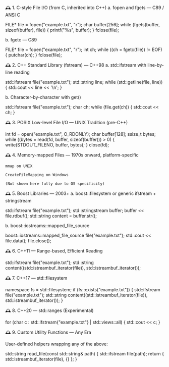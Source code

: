 🕰️ 1. C-style File I/O (from C, inherited into C++)
a. fopen and fgets — C89 / ANSI C

FILE* file = fopen("example.txt", "r");
char buffer[256];
while (fgets(buffer, sizeof(buffer), file)) {
    printf("%s", buffer);
}
fclose(file);

b. fgetc — C89

FILE* file = fopen("example.txt", "r");
int ch;
while ((ch = fgetc(file)) != EOF) {
    putchar(ch);
}
fclose(file);

🕰️ 2. C++ Standard Library (fstream) — C++98
a. std::ifstream with line-by-line reading

std::ifstream file("example.txt");
std::string line;
while (std::getline(file, line)) {
    std::cout << line << '\n';
}

b. Character-by-character with get()

std::ifstream file("example.txt");
char ch;
while (file.get(ch)) {
    std::cout << ch;
}

🕰️ 3. POSIX Low-level File I/O — UNIX Tradition (pre-C++)

int fd = open("example.txt", O_RDONLY);
char buffer[128];
ssize_t bytes;
while ((bytes = read(fd, buffer, sizeof(buffer))) > 0) {
    write(STDOUT_FILENO, buffer, bytes);
}
close(fd);

🕰️ 4. Memory-mapped Files — 1970s onward, platform-specific

    mmap on UNIX

    CreateFileMapping on Windows

    (Not shown here fully due to OS specificity)

🕰️ 5. Boost Libraries — 2003+
a. boost::filesystem or generic ifstream + stringstream

std::ifstream file("example.txt");
std::stringstream buffer;
buffer << file.rdbuf();
std::string content = buffer.str();

b. boost::iostreams::mapped_file_source

boost::iostreams::mapped_file_source file("example.txt");
std::cout << file.data();
file.close();

🕰️ 6. C++11 — Range-based, Efficient Reading

std::ifstream file("example.txt");
std::string content((std::istreambuf_iterator<char>(file)),
                    std::istreambuf_iterator<char>());

🕰️ 7. C++17 — std::filesystem

namespace fs = std::filesystem;
if (fs::exists("example.txt")) {
    std::ifstream file("example.txt");
    std::string content((std::istreambuf_iterator<char>(file)),
                        std::istreambuf_iterator<char>());
}

🕰️ 8. C++20 — std::ranges (Experimental)

for (char c : std::ifstream{"example.txt"} | std::views::all) {
    std::cout << c;
}

🕰️ 9. Custom Utility Functions — Any Era

User-defined helpers wrapping any of the above:

std::string read_file(const std::string& path) {
    std::ifstream file(path);
    return { std::istreambuf_iterator<char>(file), {} };
}
